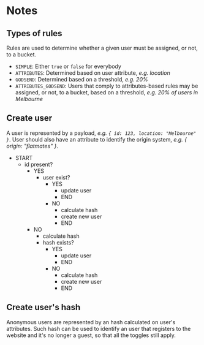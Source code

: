 # Notes

## Types of rules

Rules are used to determine whether a given user must be assigned, or not, to a bucket.

* `SIMPLE`: Either `true` or `false` for everybody
* `ATTRIBUTES`: Determined based on user attribute, _e.g. location_
* `GODSEND`: Determined based on a threshold, _e.g. 20%_
* `ATTRIBUTES_GODSEND`: Users that comply to attributes-based rules may be assigned, or not, to a bucket, based on a threshold, _e.g. 20% of users in Melbourne_

## Create user

A user is represented by a payload, _e.g. `{ id: 123, location: "Melbourne" }`_. User should also have an attribute to identify the origin system, _e.g. { origin: "flatmates" }_.

* START
  * id present?
    * YES
      * user exist?
        * YES
          * update user
          * END
        * NO
          * calculate hash
          * create new user
          * END
    * NO
      * calculate hash
      * hash exists?
        * YES
          * update user
          * END
        * NO
          * calculate hash
          * create new user
          * END

## Create user's hash
Anonymous users are represented by an hash calculated on user's attributes. Such hash can be used to identify an user that registers to the website and it's no longer a guest, so that all the toggles still apply.
